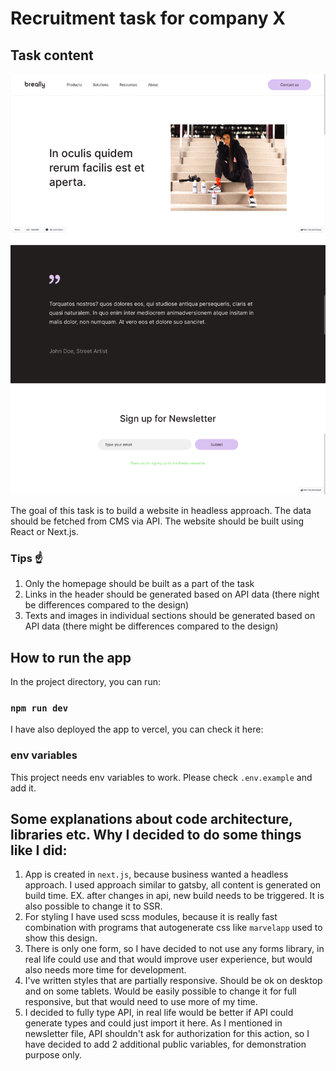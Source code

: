 # Recruitment task for company X

## Task content

![app screen](./app_screen.png)

The goal of this task is to build a website in headless approach. The data should be fetched from CMS via API. The website should be built using React or Next.js.

### Tips ☝️
1. Only the homepage should be built as a part of the task
2. Links in the header should be generated based on API data (there night be differences compared to the design)
3. Texts and images in individual sections should be generated based on API data (there might be differences compared to the design)

## How to run the app

In the project directory, you can run:

### `npm run dev`

I have also deployed the app to vercel, you can check it here:

<!-- ### [https://xxx.vercel.app/](https://xxx.vercel.app/) -->

### env variables
This project needs env variables to work. Please check `.env.example` and add it.

## Some explanations about code architecture, libraries etc. Why I decided to do some things like I did:

1. App is created in `next.js`, because business wanted a headless approach. I used approach similar to gatsby, all content is generated on build time. EX. after changes in api, new build needs to be triggered. It is also possible to change it to SSR.
2. For styling I have used scss modules, because it is really fast combination with programs that autogenerate css like `marvelapp` used to show this design.
3. There is only one form, so I have decided to not use any forms library, in real life could use and that would improve user experience, but would also needs more time for development.
4. I've written styles that are partially responsive. Should be ok on desktop and on some tablets. Would be easily possible to change it for full responsive, but that would need to use more of my time.
5. I decided to fully type API, in real life would be better if API could generate types and could just import it here. As I mentioned in newsletter file, API shouldn't ask for authorization for this action, so I have decided to add 2 additional public variables, for demonstration purpose only.
